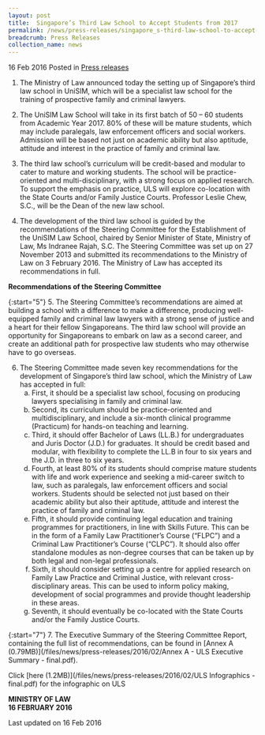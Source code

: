 ```yaml
---
layout: post
title:  Singapore’s Third Law School to Accept Students from 2017
permalink: /news/press-releases/singapore_s-third-law-school-to-accept-students-from-2017
breadcrumb: Press Releases
collection_name: news
---
```


16 Feb 2016 Posted in [Press releases](/news/press-releases)

1. The Ministry of Law announced today the setting up of Singapore’s third law school in UniSIM, which will be a specialist law school for the training of prospective family and criminal lawyers.

2. The UniSIM Law School will take in its first batch of 50 – 60 students from Academic Year 2017. 80% of these will be mature students, which may include paralegals, law enforcement officers and social workers. Admission will be based not just on academic ability but also aptitude, attitude and interest in the practice of family and criminal law.

3. The third law school’s curriculum will be credit-based and modular to cater to mature and working students. The school will be practice-oriented and multi-disciplinary, with a strong focus on applied research. To support the emphasis on practice, ULS will explore co-location with the State Courts and/or Family Justice Courts. Professor Leslie Chew, S.C., will be the Dean of the new law school.

4. The development of the third law school is guided by the recommendations of the Steering Committee for the Establishment of the UniSIM Law School, chaired by Senior Minister of State, Ministry of Law, Ms Indranee Rajah, S.C. The Steering Committee was set up on 27 November 2013 and submitted its recommendations to the Ministry of Law on 3 February 2016. The Ministry of Law has accepted its recommendations in full.

**Recommendations of the Steering Committee**

{:start="5"}
5. The Steering Committee’s recommendations are aimed at building a school with a difference to make a difference, producing well-equipped family and criminal law lawyers with a strong sense of justice and a heart for their fellow Singaporeans. The third law school will provide an opportunity for Singaporeans to embark on law as a second career, and create an additional path for prospective law students who may otherwise have to go overseas.


<ol start="6">
<li>The Steering Committee made seven key recommendations for the development of Singapore’s third law school, which the Ministry of Law has accepted in full:
<ol style="list-style-type: lower-alpha;">
<li>First, it should be a specialist law school, focusing on producing lawyers specialising in family and criminal law.</li>
<li>Second, its curriculum should be practice-oriented and multidisciplinary, and include a six-month clinical programme (Practicum) for hands-on teaching and learning.</li>
<li>Third, it should offer Bachelor of Laws (LL.B.) for undergraduates and Juris Doctor (J.D.) for graduates. It should be credit based and modular, with flexibility to complete the LL.B in four to six years and the J.D. in three to six years.</li>
<li>Fourth, at least 80% of its students should comprise mature students with life and work experience and seeking a mid-career switch to law, such as paralegals, law enforcement officers and social workers. Students should be selected not just based on their academic ability but also their aptitude, attitude and interest the practice of family and criminal law. </li>
<li>Fifth, it should provide continuing legal education and training programmes for practitioners, in line with Skills Future.  This can be in the form of a Family Law Practitioner’s Course (“FLPC”) and a Criminal Law Practitioner’s Course (“CLPC”). It should also offer standalone modules as non-degree courses that can be taken up by both legal and non-legal professionals.</li>
<li>Sixth, it should consider setting up a centre for applied research on Family Law Practice and Criminal Justice, with relevant cross-disciplinary areas. This can be used to inform policy making, development of social programmes and provide thought leadership in these areas.</li>
<li>Seventh, it should eventually be co-located with the State Courts and/or the Family Justice Courts.</li>
</ol>

</li>
</ol>

{:start="7"}
7. The Executive Summary of the Steering Committee Report, containing the full list of recommendations, can be found in [Annex A (0.79MB)](/files/news/press-releases/2016/02/Annex A - ULS Executive Summary - final.pdf).

Click [here (1.2MB)](/files/news/press-releases/2016/02/ULS Infographics - final.pdf) for the infographic on ULS

**MINISTRY OF LAW**  
**16 FEBRUARY 2016**

<p class="right-side-updated">Last updated on 16 Feb 2016
</p>



